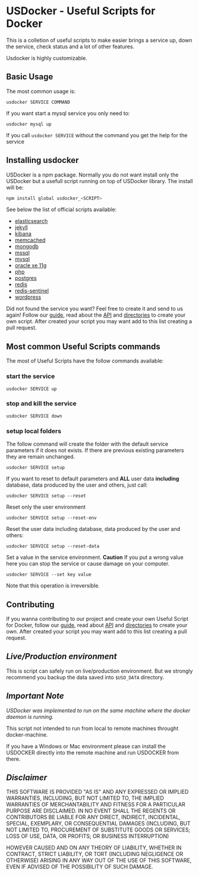 # USDocker - Useful Scripts for Docker

This is a colletion of useful scripts to make easier brings a service up, down the service, check status
and a lot of other features.
 
Usdocker is highly customizable.

## Basic Usage

The most common usage is:

```
usdocker SERVICE COMMAND
```

If you want start a mysql service you only need to:

```
usdocker mysql up
```

If you call `usdocker SERVICE` without the command you get the help for the service

## Installing usdocker 

USDocker is a npm package. Normally you do not want install only the USDocker
but a usefull script running on top of USDocker library. 
The install will be:

```bash
npm install global usdocker_<SCRIPT>
``` 

See below the list of official scripts available:
- [elasticsearch](elasticsearch)
- [jekyll](jekyll)
- [kibana](kibana)
- [memcached](memcached)
- [mongodb](mongodb)
- [mssql](mssql)
- [mysql](mysql)
- [oracle xe 11g](oracle-xe)
- [php](php)
- [postgres](postgres)
- [redis](redis)
- [redis-sentinel](redis-sentinel)
- [wordpress](wordpress)

Did not found the service you want? Feel free to create it and send to us again! 
Follow our [guide](guide), read about the [API](api) and [directories](directories) to create your own script.
After created your script you may want add to this list creating a pull request. 

## Most common Useful Scripts commands

The most of Useful Scripts have the follow commands available:

### start the service

```
usdocker SERVICE up
```

### stop and kill the service

```
usdocker SERVICE down
```

### setup local folders

The follow command will create the folder with the default service parameters if it does not exists. 
If there are previous existing parameters they are remain unchanged.

```
usdocker SERVICE setup
```

If you want to reset to default parameters and 
**ALL** user data **including** database, data produced by the user and others, just call:

```
usdocker SERVICE setup --reset
```

Reset only the user environment

```
usdocker SERVICE setup --reset-env
```

Reset the user data including database, data produced by the user and others:

```
usdocker SERVICE setup --reset-data
```

Set a value in the service environment. 
**Caution** If you put a wrong value here you can stop the service or cause damage on your computer.  

```
usdocker SERVICE --set key value
```

Note that this operation is irreversible.
 
## Contributing 

If you wanna contributing  to our project and create your own Useful Script for Docker, 
follow our [guide](guide), read about [API](api) and [directories](directories) to create your own.
After created your script you may want add to this list creating a pull request. 


## *Live/Production environment*

This is script can safely run on live/production environment. But we strongly recommend you backup the data
saved into `$USD_DATA` directory. 

## *Important Note*

*USDocker was implemented to run on the same machine where the docker daemon is running.* 

This script not intended to run from local to remote machines throught docker-machine.
 
If you have a Windows or Mac environment please can install the USDOCKER directly into the remote machine
and run USDOCKER from there.

## *Disclaimer*

THIS SOFTWARE IS PROVIDED "AS IS" AND ANY EXPRESSED OR IMPLIED WARRANTIES, INCLUDING, 
BUT NOT LIMITED TO, THE IMPLIED WARRANTIES OF MERCHANTABILITY AND FITNESS FOR A PARTICULAR 
PURPOSE ARE DISCLAIMED. IN NO EVENT SHALL THE REGENTS OR CONTRIBUTORS BE LIABLE FOR ANY DIRECT, 
INDIRECT, INCIDENTAL, SPECIAL, EXEMPLARY, OR CONSEQUENTIAL DAMAGES (INCLUDING, BUT NOT LIMITED TO, 
PROCUREMENT OF SUBSTITUTE GOODS OR SERVICES; LOSS OF USE, DATA, OR PROFITS; OR BUSINESS INTERRUPTION)

HOWEVER CAUSED AND ON ANY THEORY OF LIABILITY, WHETHER IN CONTRACT, STRICT LIABILITY, OR TORT 
(INCLUDING NEGLIGENCE OR OTHERWISE) ARISING IN ANY WAY OUT OF THE USE OF THIS SOFTWARE, EVEN 
IF ADVISED OF THE POSSIBILITY OF SUCH DAMAGE.
